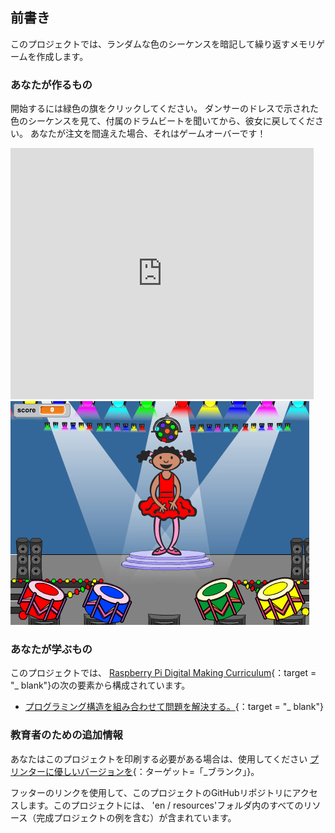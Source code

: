 ## 前書き

このプロジェクトでは、ランダムな色のシーケンスを暗記して繰り返すメモリゲームを作成します。

### あなたが作るもの

開始するには緑色の旗をクリックしてください。 ダンサーのドレスで示された色のシーケンスを見て、付属のドラムビートを聞いてから、彼女に戻してください。 あなたが注文を間違えた場合、それはゲームオーバーです！

<div class="scratch-preview">
  <iframe allowtransparency="true" width="485" height="402" src="https://scratch.mit.edu/projects/embed/34874510/?autostart=false" frameborder="0"></iframe>
  <img src="images/colour-final.png">
</div>

### あなたが学ぶもの

このプロジェクトでは、 [Raspberry Pi Digital Making Curriculum](http://rpf.io/curriculum){：target = "_ blank"}の次の要素から構成されています。

+ [プログラミング構造を組み合わせて問題を解決する。](https://www.raspberrypi.org/curriculum/programming/builder){：target = "_ blank"}

### 教育者のための追加情報

あなたはこのプロジェクトを印刷する必要がある場合は、使用してください [プリンターに優しいバージョンを](https://projects.raspberrypi.org/en/projects/memory/print){：ターゲット=「_ブランク」}。

フッターのリンクを使用して、このプロジェクトのGitHubリポジトリにアクセスします。このプロジェクトには、 'en / resources'フォルダ内のすべてのリソース（完成プロジェクトの例を含む）が含まれています。